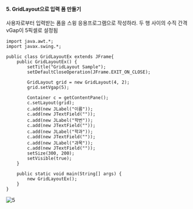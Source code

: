 #### 5. GridLayout으로 입력 폼 만들기
사용자로부터 입력받는 폼을 스윙 응용프로그램으로 작성하라. 두 행 사이의 수직 간격 vGap이 5픽셀로 설정됨
```
import java.awt.*;
import javax.swing.*;

public class GridLayoutEx extends JFrame{
	public GridLayoutEx() {
		setTitle("GridLayout Sample");
		setDefaultCloseOperation(JFrame.EXIT_ON_CLOSE);
		
		GridLayout grid = new GridLayout(4, 2);
		grid.setVgap(5);
		
		Container c = getContentPane();
		c.setLayout(grid);
		c.add(new JLabel("이름"));
		c.add(new JTextField(""));
		c.add(new JLabel("학번"));
		c.add(new JTextField(""));
		c.add(new JLabel("학과"));
		c.add(new JTextField(""));
		c.add(new JLabel("과목"));
		c.add(new JTextField(""));
		setSize(300, 200);
		setVisible(true);
	}
	
	public static void main(String[] args) {
		new GridLayoutEx();
	}
}
```

![5](https://user-images.githubusercontent.com/66901172/91925322-b7abbf80-ed0f-11ea-8a96-e8f292a78e59.PNG)
